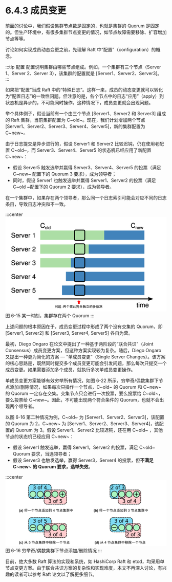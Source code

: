 # 6.4.3 成员变更

前面的讨论中，我们假设集群节点数是固定的，也就是集群的 Quorum 是固定的。但生产环境中，有很多集群节点变更的情况，如节点故障需要移除、扩容增加节点等等。


讨论如何实现成员动态变更之前，先理解 Raft 中“配置”（configuration）的概念。

:::tip 配置
配置说明集群由哪些节点组成。例如，一个集群有三个节点（Server 1、Server 2、Server 3），该集群的配置就是 [Server1、Server2、Server3]。
:::

如果把“配置”当成 Raft 中的“特殊日志”。这样一来，成员的动态变更就可以转化为“配置日志”的一致性问题。但注意的是，各个节点中的日志“应用”（apply）到状态机是异步的，不可能同时操作。这种情况下，成员变更就会出现问题。

举个具体例子，假设当前有一个由三个节点 [Server1、Server2 和 Server3] 组成的 Raft 集群，当前集群配置为 C~old~。现在，我们计划增加两个节点 [Server1、Server2、Server3、Server4、Server5]，新的集群配置为 C~new~。

由于日志提交是异步进行的，假设 Server1 和 Server2 比较迟钝，仍在使用老配置 C~old~，而 Server3、Server4、Server5 的状态机已经应用了新配置 C~new~：

- 假设 Server5 触发选举并赢得 Server3、Server4、Server5 的投票（满足 C~new~ 配置下的 Quorum 3 要求），成为领导者；
- 同时，假设 Server1 也触发选举并赢得 Server1、Server2 的投票（满足 C~old ~配置下的 Quorum 2 要求），成为领导者。

在一个集群中，如果存在两个领导者，那么同一个日志索引可能会对应不同的日志条目，导致日志冲突和不一致。

:::center
  ![](../assets/raft-ConfChange.png) <br/>
  图 6-15 某一时刻，集群存在两个 Quorum 
:::

上述问题的根本原因在于，成员变更过程中形成了两个没有交集的 Quorum，即 [Server1, Server2] 和 [Server3, Server4, Server5] 各自为营。

最初，Diego Ongaro 在论文中提出了一种基于两阶段的“联合共识”（Joint Consensus）成员变更方案，但这种方案实现较为复杂。随后，Diego Ongaro 又提出一种更为简化的方案 — “单成员变更”（Single Server Changes）。该方案的核心思路是，既然同时提交多个成员变更可能会引发问题，那么每次只提交一个成员变更。如果需要添加多个成员，就执行多次单成员变更操作。

单成员变更方案能够有效穷举所有情况，如图 6-22 所示，穷举奇/偶数集群下节点添加/删除情况，如果每次只操作一个节点，C~old~ 的 Quorum 和 C~new~ 的 Quorum 一定存在交集。交集节点只会进行一次投票，要么投票给 C~old~，要么投票给 C~new~。因此，不可能出现两个符合条件的 Quorum，也就不会出现两个领导者。

以图 6-16 第二种情况为例，C~old~ 为 [Server1、Server2、Server3]，该配置的 Quorum 为 2，C~new~ 为 [Server1、Server2、Server3、Server4]，该配置的 Quorum 为 3。假设 Server1、Server2 比较迟钝，还在用 C~old~ ，其他节点的状态机已经应用 C~new~：
- 假设 Server1 触发选举，赢得 Server1，Server2 的投票，满足 C~old~ Quorum 要求，当选领导者；
- 假设 Server3 也触发选举，赢得 Server3，Server4 的投票，但**不满足 C~new~ 的 Quorum 要求，选举失效**。

:::center
  ![](../assets/raft-single-server.svg) <br/>
  图 6-16 穷举奇/偶数集群下节点添加/删除情况
:::


目前，绝大多数 Raft 算法的实现和系统，如 HashiCorp Raft 和 etcd，均采用单节点变更方案。由于联合共识方案的复杂性和实现难度，本文不再深入讨论，有兴趣的读者可以参考 Raft 论文以了解更多细节。